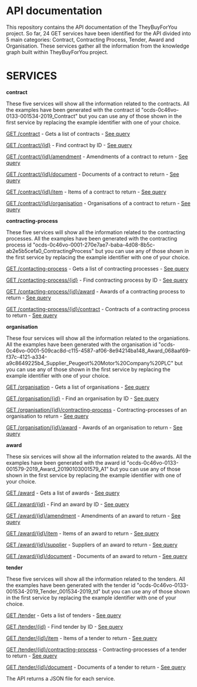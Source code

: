 # API documentation

This repository contains the API documentation of the TheyBuyForYou project. So far, 24 GET services have been identified for the API divided into 5 main categories: Contract, Contracting Process, Tender, Award and Organisation. These services gather all the information from the knowledge graph built within TheyBuyForYou project.

# **SERVICES**
**contract**

These five services will show all the information related to the contracts. All the examples have been generated with the contract id "ocds-0c46vo-0133-001534-2019_Contract" but you can use any of those shown in the first service by replacing the example identifier with one of your choice.

[GET /contract](http://tbfy.librairy.linkeddata.es/kg-api/contract) - Gets a list of contracts - [See query](https://raw.githubusercontent.com/TBFY/knowledge-graph-API/master/resources/contract/get.sparql)

[GET /contract/{id}](http://tbfy.librairy.linkeddata.es/kg-api/contract/ocds-0c46vo-0133-001534-2019_Contract) - Find contract by ID - [See query](https://raw.githubusercontent.com/TBFY/knowledge-graph-API/master/resources/contract/getById.sparql)

[GET /contract/{id}/amendment](http://tbfy.librairy.linkeddata.es/kg-api/contract/ocds-0c46vo-0133-001534-2019_Contract/amendment) - Amendments of a contract to return - [See query](https://raw.githubusercontent.com/TBFY/knowledge-graph-API/master/resources/contract/amendment/get.sparql)

[GET /contract/{id}/document](http://tbfy.librairy.linkeddata.es/kg-api/contract/ocds-0c46vo-0133-001534-2019_Contract/document) - Documents of a contract to return - [See query](https://raw.githubusercontent.com/TBFY/knowledge-graph-API/master/resources/contract/document/get.sparql)

[GET /contract/{id}/item](http://tbfy.librairy.linkeddata.es/kg-api/contract/ocds-0c46vo-0133-001534-2019_Contract/item) - Items of a contract to return - [See query](https://raw.githubusercontent.com/TBFY/knowledge-graph-API/master/resources/contract/item/get.sparql)

[GET /contract/{id}/organisation](http://tbfy.librairy.linkeddata.es/kg-api/contract/ocds-0c46vo-0133-001534-2019_Contract/organisation) - Organisations of a contract to return - [See query](https://raw.githubusercontent.com/TBFY/knowledge-graph-API/master/resources/contract/organisation/get.sparql)

**contracting-process**

These five services will show all the information related to the contracting processes. All the examples have been generated with the contracting process id "ocds-0c46vo-0001-270e7ae7-baba-4d08-8b5c-ab2e5b5cefa0_ContractingProcess" but you can use any of those shown in the first service by replacing the example identifier with one of your choice.

[GET /contacting-process](http://tbfy.librairy.linkeddata.es/kg-api/contracting-process) - Gets a list of contracting processes - [See query](https://raw.githubusercontent.com/TBFY/knowledge-graph-API/master/resources/contracting-process/get.sparql)

[GET /contacting-process/{id}](http://tbfy.librairy.linkeddata.es/kg-api/contracting-process/ocds-0c46vo-0001-270e7ae7-baba-4d08-8b5c-ab2e5b5cefa0_ContractingProcess) - Find contracting process by ID - [See query](https://raw.githubusercontent.com/TBFY/knowledge-graph-API/master/resources/contracting-process/getById.sparql)

[GET /contacting-process/{id}/award](http://tbfy.librairy.linkeddata.es/kg-api/contracting-process/ocds-0c46vo-0001-270e7ae7-baba-4d08-8b5c-ab2e5b5cefa0_ContractingProcess/award) - Awards of a contracting process to return - [See query](https://raw.githubusercontent.com/TBFY/knowledge-graph-API/master/resources/contracting-process/award/get.sparql)

[GET /contacting-process/{id}/contract](http://tbfy.librairy.linkeddata.es/kg-api/contracting-process/ocds-0c46vo-0001-270e7ae7-baba-4d08-8b5c-ab2e5b5cefa0_ContractingProcess/contract) - Contracts of a contracting process to return - [See query](https://raw.githubusercontent.com/TBFY/knowledge-graph-API/master/resources/contracting-process/contract/get.sparql)

**organisation**

These four services will show all the information related to the organiations. All the examples have been generated with the organisation id "ocds-0c46vo-0001-509cac8d-c115-4587-af06-8e94214ba148_Award_068aaf69-f37c-4121-a334-a9c8649225b4_Supplier_Peugeot%20Motor%20Company%20PLC" but you can use any of those shown in the first service by replacing the example identifier with one of your choice.

[GET /organisation](http://tbfy.librairy.linkeddata.es/kg-api/organisation) - Gets a list of organisations - [See query](https://raw.githubusercontent.com/TBFY/knowledge-graph-API/master/resources/organisation/get.sparql)

[GET /organisation/{id}](http://tbfy.librairy.linkeddata.es/kg-api/organisation/ocds-0c46vo-0001-509cac8d-c115-4587-af06-8e94214ba148_Award_068aaf69-f37c-4121-a334-a9c8649225b4_Supplier_Peugeot%20Motor%20Company%20PLC) - Find an organisation by ID - [See query](https://raw.githubusercontent.com/TBFY/knowledge-graph-API/master/resources/organisation/getById.sparql)

[GET /organisation/{id}/contracting-process](http://tbfy.librairy.linkeddata.es/kg-api/organisation/ocds-0c46vo-0001-509cac8d-c115-4587-af06-8e94214ba148_Award_068aaf69-f37c-4121-a334-a9c8649225b4_Supplier_Peugeot%20Motor%20Company%20PLC/contracting-process) - Contracting-processes of an organisation to return - [See query](https://raw.githubusercontent.com/TBFY/knowledge-graph-API/master/resources/organisation/contracting-process/get.sparql)

[GET /organisation/{id}/award](http://tbfy.librairy.linkeddata.es/kg-api/organisation/ocds-0c46vo-0001-509cac8d-c115-4587-af06-8e94214ba148_Award_068aaf69-f37c-4121-a334-a9c8649225b4_Supplier_Peugeot%20Motor%20Company%20PLC/award) - Awards of an organisation to return - [See query](https://raw.githubusercontent.com/TBFY/knowledge-graph-API/master/resources/organisation/award/get.sparql)

**award**

These six services will show all the information related to the awards. All the examples have been generated with the award id "ocds-0c46vo-0133-001579-2019_Award_20190103001579_A1" but you can use any of those shown in the first service by replacing the example identifier with one of your choice.

[GET /award](http://tbfy.librairy.linkeddata.es/kg-api/award) - Gets a list of awards - [See query](https://raw.githubusercontent.com/TBFY/knowledge-graph-API/master/resources/award/get.sparql)

[GET /award/{id}](http://tbfy.librairy.linkeddata.es/kg-api/award/ocds-0c46vo-0133-001579-2019_Award_20190103001579_A1) - Find an award by ID - [See query](https://raw.githubusercontent.com/TBFY/knowledge-graph-API/master/resources/award/getById.sparql)

[GET /award/{id}/amendment](http://tbfy.librairy.linkeddata.es/kg-api/award/ocds-0c46vo-0133-001579-2019_Award_20190103001579_A1/amendment) - Amendments of an award to return - [See query](https://raw.githubusercontent.com/TBFY/knowledge-graph-API/master/resources/award/amendment/get.sparql)

[GET /award/{id}/item](http://tbfy.librairy.linkeddata.es/kg-api/award/ocds-0c46vo-0133-001579-2019_Award_20190103001579_A1/item) - Items of an award to return - [See query](https://raw.githubusercontent.com/TBFY/knowledge-graph-API/master/resources/award/item/get.sparql)

[GET /award/{id}/supplier](http://tbfy.librairy.linkeddata.es/kg-api/award/ocds-0c46vo-0133-001579-2019_Award_20190103001579_A1/supplier) - Suppliers of an award to return - [See query](https://raw.githubusercontent.com/TBFY/knowledge-graph-API/master/resources/award/supplier/get.sparql)

[GET /award/{id}/document](http://tbfy.librairy.linkeddata.es/kg-api/award/ocds-0c46vo-0133-001579-2019_Award_20190103001579_A1/document) - Documents of an award to return - [See query](https://raw.githubusercontent.com/TBFY/knowledge-graph-API/master/resources/award/document/get.sparql)

**tender**

These five services will show all the information related to the tenders. All the examples have been generated with the tender id "ocds-0c46vo-0133-001534-2019_Tender_001534-2019_td" but you can use any of those shown in the first service by replacing the example identifier with one of your choice.

[GET /tender](http://tbfy.librairy.linkeddata.es/kg-api/tender/) - Gets a list of tenders - [See query](https://raw.githubusercontent.com/TBFY/knowledge-graph-API/master/resources/tender/get.sparql)

[GET /tender/{id}](http://tbfy.librairy.linkeddata.es/kg-api/tender/ocds-0c46vo-0133-001534-2019_Tender_001534-2019_td) - Find tender by ID - [See query](https://raw.githubusercontent.com/TBFY/knowledge-graph-API/master/resources/tender/getById.sparql)

[GET /tender/{id}/item](http://tbfy.librairy.linkeddata.es/kg-api/tender/ocds-0c46vo-0133-001534-2019_Tender_001534-2019_td/item) - Items of a tender to return - [See query](https://raw.githubusercontent.com/TBFY/knowledge-graph-API/master/resources/tender/item/get.sparql)

[GET /tender/{id}/contracting-process](http://tbfy.librairy.linkeddata.es/kg-api/tender/ocds-0c46vo-0133-001534-2019_Tender_001534-2019_td/contracting-process) - Contracting-processes of a tender to return - [See query](https://raw.githubusercontent.com/TBFY/knowledge-graph-API/master/resources/tender/contracting-process/get.sparql)

[GET /tender/{id}/document](http://tbfy.librairy.linkeddata.es/kg-api/tender/ocds-0c46vo-0133-001534-2019_Tender_001534-2019_td/document) - Documents of a tender to return - [See query](https://raw.githubusercontent.com/TBFY/knowledge-graph-API/master/resources/tender/document/get.sparql)

The API returns a JSON file for each service. 
